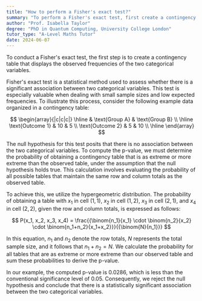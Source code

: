 ```yaml
---
title: "How to perform a Fisher's exact test?"
summary: "To perform a Fisher's exact test, first create a contingency table with the observed frequencies."
author: "Prof. Isabella Taylor"
degree: "PhD in Quantum Computing, University College London"
tutor_type: "A-Level Maths Tutor"
date: 2024-06-07
---
```


To conduct a Fisher's exact test, the first step is to create a contingency table that displays the observed frequencies of the two categorical variables.

Fisher's exact test is a statistical method used to assess whether there is a significant association between two categorical variables. This test is especially valuable when dealing with small sample sizes and low expected frequencies. To illustrate this process, consider the following example data organized in a contingency table:

$$
\begin{array}{|c|c|c|}
\hline
 & \text{Group A} & \text{Group B} \\
\hline
\text{Outcome 1} & 10 & 5 \\
\text{Outcome 2} & 5 & 10 \\
\hline
\end{array}
$$

The null hypothesis for this test posits that there is no association between the two categorical variables. To compute the p-value, we must determine the probability of obtaining a contingency table that is as extreme or more extreme than the observed table, under the assumption that the null hypothesis holds true. This calculation involves evaluating the probability of all possible tables that maintain the same row and column totals as the observed table.

To achieve this, we utilize the hypergeometric distribution. The probability of obtaining a table with $x_1$ in cell $(1,1)$, $x_2$ in cell $(1,2)$, $x_3$ in cell $(2,1)$, and $x_4$ in cell $(2,2)$, given the row and column totals, is expressed as follows:

$$
P(x_1, x_2, x_3, x_4) = \frac{{\binom{n_1}{x_1} \cdot \binom{n_2}{x_2} \cdot \binom{n_1+n_2}{x_1+x_2}}}{{\binom{N}{n_1}}}
$$

In this equation, $n_1$ and $n_2$ denote the row totals, $N$ represents the total sample size, and it follows that $n_1 + n_2 = N$. We calculate the probability for all tables that are as extreme or more extreme than our observed table and sum these probabilities to derive the p-value.

In our example, the computed p-value is $0.0286$, which is less than the conventional significance level of $0.05$. Consequently, we reject the null hypothesis and conclude that there is a statistically significant association between the two categorical variables.
    
